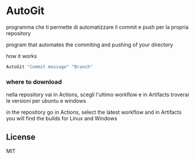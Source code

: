 # AutoGit

programma che ti permette di automatizzare il commit e push per la propria repository

program that automates the commiting and pushing of your directory

how it works

```sh
AutoGit "Commit message" "Branch"
```

### where to download

nella repository vai in Actions, scegli l'ultimo workflow e in Artifacts troverai le versioni per ubuntu e windows

in the repository go in Actions, select the latest workflow and in Artifacts you will find the builds for Linux and Windows

## License

MIT
